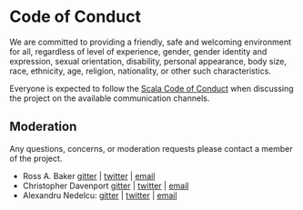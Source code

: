 # Code of Conduct

We are committed to providing a friendly, safe and welcoming environment for all, regardless of level of experience, gender, gender identity and expression, sexual orientation, disability, personal appearance, body size, race, ethnicity, age, religion, nationality, or other such characteristics.

Everyone is expected to follow the [Scala Code of Conduct] when discussing the project on the available communication channels.

## Moderation

Any questions, concerns, or moderation requests please contact a member of the project.

- Ross A. Baker [gitter](https://gitter.im/rossabaker) | [twitter](https://twitter.com/rossabaker) | [email](mailto:ross@rossabaker.com)
- Christopher Davenport [gitter](https://gitter.im/christopherdavenport) | [twitter](https://twitter.com/davenpcm) | [email](mailto:chris@christopherdavenport.tech)
- Alexandru Nedelcu: [gitter](https://gitter.im/alexandru) | [twitter](https://twitter.com/alexelcu) | [email](mailto:y20+coc@alexn.org)

[Scala Code of Conduct]: https://typelevel.org/code-of-conduct.html
